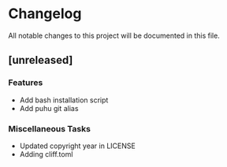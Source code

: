 # Changelog
All notable changes to this project will be documented in this file.

## [unreleased]

### Features

- Add bash installation script
- Add puhu git alias

### Miscellaneous Tasks

- Updated copyright year in LICENSE
- Adding cliff.toml

<!-- generated by git-cliff -->
